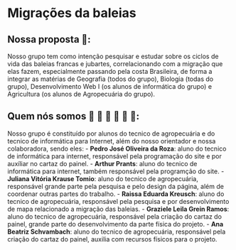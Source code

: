 # Migrações da baleias
  ## Nossa proposta 📔: 
  Nosso grupo tem como intenção pesquisar e estudar sobre os ciclos de vida das baleias francas e jubartes, correlacionando com a migração que elas fazem, especialmente passando pela costa Brasileira, de forma a integrar as matérias de Geografia (todos do grupo), Biologia (todas do grupo), Desenvolvimento Web I (os alunos de informática do grupo) e Agricultura (os alunos de Agropecuária do grupo).
  ## Quem nós somos 👦 👦 👧 👧 👧 👧:
  Nosso grupo é constituído por alunos do tecnico de agropecuária e do tecnico de informática para Internet, além do nosso orientador e nossa colaboradora, sendo eles: 
    - **Pedro José Oliveira da Roza**: aluno do tecnico de informática para internet, responsável pela programação do site e por auxíliar no cartaz do painel.
    - **Arthur Prants**: aluno do tecnico de informática para internet, também responsável pela programção do site.
    - **Juliana Vitória Krause Tomio**: aluno do tecnico de agropecuária, responsável grande parte pela pesquisa e pelo design da página, além de coordenar outras partes do trabalho.
    - **Raissa Eduarda Kreusch**: aluno do tecnico de agropecuária, responsável pela pesquisa e por desenvolvimento de mapa relacionado a migração das baleias.
    - **Graziele Leila Grein Ramos**: aluno do tecnico de agropecuária, responsável pela criação do cartaz do painel, grande parte do desenvolvimento da parte física do projeto.
    - **Ana Beatriz Schvambach**: aluno do tecnico de agropecuária, responsável pela criação do cartaz do painel, auxilia com recursos físicos para o projeto. 
